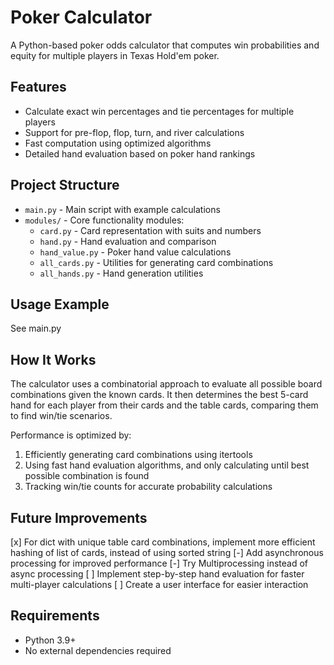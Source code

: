 # Poker Calculator

A Python-based poker odds calculator that computes win probabilities and equity for multiple players in Texas Hold'em poker.

## Features

- Calculate exact win percentages and tie percentages for multiple players
- Support for pre-flop, flop, turn, and river calculations
- Fast computation using optimized algorithms
- Detailed hand evaluation based on poker hand rankings

## Project Structure

- `main.py` - Main script with example calculations
- `modules/` - Core functionality modules:
  - `card.py` - Card representation with suits and numbers
  - `hand.py` - Hand evaluation and comparison
  - `hand_value.py` - Poker hand value calculations
  - `all_cards.py` - Utilities for generating card combinations
  - `all_hands.py` - Hand generation utilities

## Usage Example

See main.py

## How It Works

The calculator uses a combinatorial approach to evaluate all possible board combinations given the known cards. It then determines the best 5-card hand for each player from their cards and the table cards, comparing them to find win/tie scenarios.

Performance is optimized by:
1. Efficiently generating card combinations using itertools
2. Using fast hand evaluation algorithms, and only calculating until best possible combination is found
3. Tracking win/tie counts for accurate probability calculations

## Future Improvements

[x] For dict with unique table card combinations, implement more efficient hashing of list of cards, instead of using sorted string
[-] Add asynchronous processing for improved performance
[-] Try Multiprocessing instead of async processing
[ ] Implement step-by-step hand evaluation for faster multi-player calculations
[ ] Create a user interface for easier interaction

## Requirements

- Python 3.9+
- No external dependencies required
